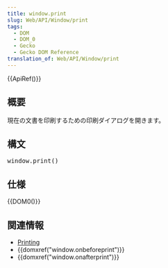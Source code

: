 ```yaml
---
title: window.print
slug: Web/API/Window/print
tags:
  - DOM
  - DOM_0
  - Gecko
  - Gecko DOM Reference
translation_of: Web/API/Window/print
---
```

<div>
 {{ApiRef()}}</div>
<h2 id="Summary" name="Summary">概要</h2>
<p>現在の文書を印刷するための印刷ダイアログを開きます。</p>
<h2 id="Syntax" name="Syntax">構文</h2>
<pre class="syntaxbox">window.print()</pre>
<h2 id="Specification" name="Specification">仕様</h2>
<p>{{DOM0()}}</p>
<h2 id="See_also" name="See_also">関連情報</h2>
<ul>
 <li><a href="/ja/docs/Printing" title="Printing">Printing</a></li>
 <li>{{domxref("window.onbeforeprint")}}</li>
 <li>{{domxref("window.onafterprint")}}</li>
</ul>
